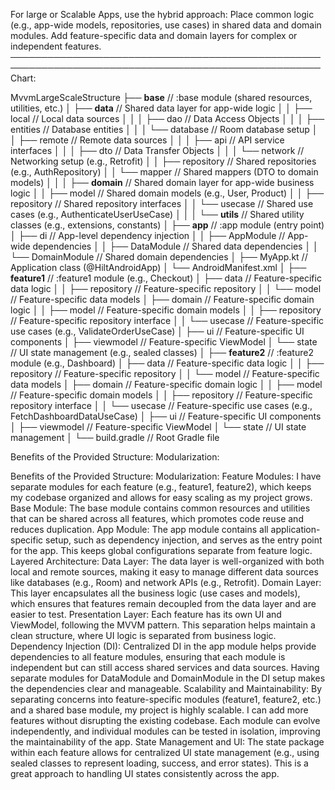 For large or Scalable Apps, use the hybrid approach:
Place common logic (e.g., app-wide models, repositories, use cases) in shared data and domain 
modules.
Add feature-specific data and domain layers for complex or independent features.
────────────────────────────────────────────────────────────────────────────────────────────────────
Chart:

MvvmLargeScaleStructure
├── **base**                       // :base module (shared resources, utilities, etc.)
│   ├── **data**                   // Shared data layer for app-wide logic
│   │   ├── local                  // Local data sources
│   │   │   ├── dao                // Data Access Objects
│   │   │   ├── entities           // Database entities
│   │   │   └── database           // Room database setup
│   │   ├── remote                 // Remote data sources
│   │   │   ├── api                // API service interfaces
│   │   │   ├── dto                // Data Transfer Objects
│   │   │   └── network            // Networking setup (e.g., Retrofit)
│   │   ├── repository             // Shared repositories (e.g., AuthRepository)
│   │   └── mapper                 // Shared mappers (DTO to domain models)
│   │
│   ├── **domain**                 // Shared domain layer for app-wide business logic
│   │   ├── model                  // Shared domain models (e.g., User, Product)
│   │   ├── repository             // Shared repository interfaces
│   │   └── usecase                // Shared use cases (e.g., AuthenticateUserUseCase)
│   │
│   └── **utils**                  // Shared utility classes (e.g., extensions, constants)
│
├── **app**                        // :app module (entry point)
│   ├── di                         // App-level dependency injection
│   │   ├── AppModule              // App-wide dependencies
│   │   ├── DataModule             // Shared data dependencies
│   │   └── DomainModule           // Shared domain dependencies
│   ├── MyApp.kt                   // Application class (@HiltAndroidApp)
│   └── AndroidManifest.xml
│
├── **feature1**                   // :feature1 module (e.g., Checkout)
│   ├── data                       // Feature-specific data logic
│   │   ├── repository             // Feature-specific repository
│   │   └── model                  // Feature-specific data models
│   ├── domain                     // Feature-specific domain logic
│   │   ├── model                  // Feature-specific domain models
│   │   ├── repository             // Feature-specific repository interface
│   │   └── usecase                // Feature-specific use cases (e.g., ValidateOrderUseCase)
│   ├── ui                         // Feature-specific UI components
│   ├── viewmodel                  // Feature-specific ViewModel
│   └── state                      // UI state management (e.g., sealed classes)
│
├── **feature2**                   // :feature2 module (e.g., Dashboard)
│   ├── data                       // Feature-specific data logic
│   │   ├── repository             // Feature-specific repository
│   │   └── model                  // Feature-specific data models
│   ├── domain                     // Feature-specific domain logic
│   │   ├── model                  // Feature-specific domain models
│   │   ├── repository             // Feature-specific repository interface
│   │   └── usecase                // Feature-specific use cases (e.g., FetchDashboardDataUseCase)
│   ├── ui                         // Feature-specific UI components
│   ├── viewmodel                  // Feature-specific ViewModel
│   └── state                      // UI state management
│
└── build.gradle                   // Root Gradle file

Benefits of the Provided Structure:
Modularization:

Benefits of the Provided Structure:
Modularization:
Feature Modules: I have separate modules for each feature (e.g., feature1, feature2), which keeps my 
codebase organized and allows for easy scaling as my project grows.
Base Module: The base module contains common resources and utilities that can be shared across all 
features, which promotes code reuse and reduces duplication.
App Module: The app module contains all application-specific setup, such as dependency injection, 
and serves as the entry point for the app. This keeps global configurations separate from feature 
logic.
Layered Architecture:
Data Layer: The data layer is well-organized with both local and remote sources, making it easy to 
manage different data sources like databases (e.g., Room) and network APIs (e.g., Retrofit).
Domain Layer: This layer encapsulates all the business logic (use cases and models), which ensures 
that features remain decoupled from the data layer and are easier to test.
Presentation Layer: Each feature has its own UI and ViewModel, following the MVVM pattern. This 
separation helps maintain a clean structure, where UI logic is separated from business logic.
Dependency Injection (DI):
Centralized DI in the app module helps provide dependencies to all feature modules, ensuring that 
each module is independent but can still access shared services and data sources.
Having separate modules for DataModule and DomainModule in the DI setup makes the dependencies clear 
and manageable.
Scalability and Maintainability:
By separating concerns into feature-specific modules (feature1, feature2, etc.) and a shared base 
module, my project is highly scalable. I can add more features without disrupting the existing 
codebase.
Each module can evolve independently, and individual modules can be tested in isolation, improving 
the maintainability of the app.
State Management and UI:
The state package within each feature allows for centralized UI state management (e.g., using sealed 
classes to represent loading, success, and error states). This is a great approach to handling UI 
states consistently across the app.